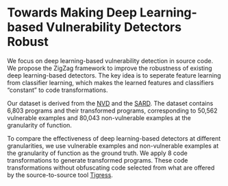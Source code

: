 # Towards Making Deep Learning-based Vulnerability Detectors Robust

We focus on deep learning-based vulnerability detection in source code. 
We propose the ZigZag framework to improve the robustness of existing deep learning-based detectors. The key idea is to seperate feature learning from classifier learning, which makes the learned features and classifiers “constant” to code transformations.

Our dataset is derived from the [NVD](https://nvd.nist.gov/) and the [SARD](https://samate.nist.gov/SRD/index.php). The dataset contains 6,803 programs and their transformed programs, corresponding to 50,562 vulnerable examples and 80,043 non-vulnerable examples at the granularity of function. 

To compare the effectiveness of deep learning-based detectors at different granularities, we use vulnerable examples and non-vulnerable examples at the granularity of function as the ground truth. We apply 8 code transformations to generate transformed programs.  These code transformations without obfuscating code selected from what are offered by the source-to-source tool [Tigress](https://tigress.wtf/).

